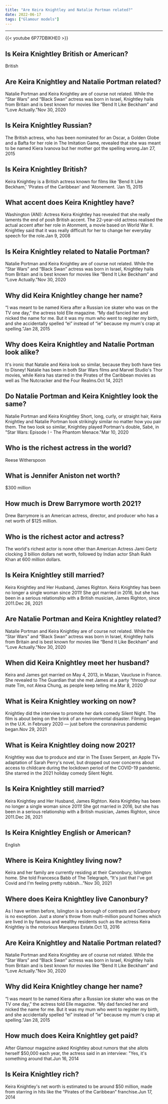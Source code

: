 ```yaml
---
title: "Are Keira Knightley and Natalie Portman related?"
date: 2022-06-17
tags: ["Glamour models"]
---
```


---
{{< youtube 6P77DBlKHE0 >}}
## Is Keira Knightley British or American?
British

## Are Keira Knightley and Natalie Portman related?
Natalie Portman and Keira Knightley are of course not related. While the “Star Wars” and “Black Swan” actress was born in Israel, Knightley hails from Britain and is best known for movies like “Bend It Like Beckham” and “Love Actually.”Nov 30, 2020

## Is Keira Knightley Russian?
The British actress, who has been nominated for an Oscar, a Golden Globe and a Bafta for her role in The Imitation Game, revealed that she was meant to be named Kiera Ivanova but her mother got the spelling wrong.Jan 27, 2015

## Is Keira Knightley British?
Keira Knightley is a British actress known for films like 'Bend It Like Beckham,' 'Pirates of the Caribbean' and 'Atonement. 'Jan 15, 2015

## What accent does Keira Knightley have?
Washington (ANI): Actress Keira Knightley has revealed that she really laments the end of posh British accent. The 22-year-old actress realised the actual accent after her role in Atonment, a movie based on World War II. Knightley said that it was really difficult for her to change her everyday speech for the role.Jan 9, 2008

## Is Keira Knightley related to Natalie Portman?
Natalie Portman and Keira Knightley are of course not related. While the “Star Wars” and “Black Swan” actress was born in Israel, Knightley hails from Britain and is best known for movies like “Bend It Like Beckham” and “Love Actually.”Nov 30, 2020

## Why did Keira Knightley change her name?
“I was meant to be named Kiera after a Russian ice skater who was on the TV one day,” the actress told Elle magazine. “My dad fancied her and nicked the name for me. But it was my mum who went to register my birth, and she accidentally spelled “ei” instead of “ie” because my mum's crap at spelling.”Jan 28, 2015

## Why does Keira Knightley and Natalie Portman look alike?
It's ironic that Natalie and Keira look so similar, because they both have ties to Disney! Natalie has been in both Star Wars films and Marvel Studio's Thor movies, while Keira has starred in the Pirates of the Caribbean movies as well as The Nutcracker and the Four Realms.Oct 14, 2021

## Do Natalie Portman and Keira Knightley look the same?
Natalie Portman and Keira Knightley Short, long, curly, or straight hair, Keira Knightley and Natalie Portman look strikingly similar no matter how you pair them. The two look so similar, Knightley played Portman's double, Sabé, in "Star Wars: Episode I - The Phantom Menace."Mar 10, 2020

## Who is the richest actress in the world?
Reese Witherspoon

## What is Jennifer Aniston net worth?
$300 million

## How much is Drew Barrymore worth 2021?
Drew Barrymore is an American actress, director, and producer who has a net worth of $125 million.

## Who is the richest actor and actress?
The world's richest actor is none other than American Actress Jami Gertz clocking 3 billion dollars net worth, followed by Indian actor Shah Rukh Khan at 600 million dollars.

## Is Keira Knightley still married?
Keira Knightley and Her Husband, James Righton. Keira Knightley has been no longer a single woman since 2011! She got married in 2016, but she has been in a serious relationship with a British musician, James Righton, since 2011.Dec 26, 2021

## Are Natalie Portman and Keira Knightley related?
Natalie Portman and Keira Knightley are of course not related. While the “Star Wars” and “Black Swan” actress was born in Israel, Knightley hails from Britain and is best known for movies like “Bend It Like Beckham” and “Love Actually.”Nov 30, 2020

## When did Keira Knightley meet her husband?
Keira and James got married on May 4, 2013, in Mazan, Vaucluse in France. She revealed to The Guardian that she met James at a party “through our mate Tim, not Alexa Chung, as people keep telling me.Mar 8, 2020

## What is Keira Knightley working on now?
Knightley did the interview to promote her dark comedy Silent Night. The film is about being on the brink of an environmental disaster. Filming began in the U.K. in February 2020 — just before the coronavirus pandemic began.Nov 29, 2021

## What is Keira Knightley doing now 2021?
Knightley was due to produce and star in The Essex Serpent, an Apple TV+ adaptation of Sarah Perry's novel, but dropped out over concerns about access to childcare during the lockdown period of the COVID-19 pandemic. She starred in the 2021 holiday comedy Silent Night.

## Is Keira Knightley still married?
Keira Knightley and Her Husband, James Righton. Keira Knightley has been no longer a single woman since 2011! She got married in 2016, but she has been in a serious relationship with a British musician, James Righton, since 2011.Dec 26, 2021

## Is Keira Knightley English or American?
English

## Where is Keira Knightley living now?
Keira and her family are currently residing at their Canonbury, Islington home. She told Francesca Babb of The Telegraph, “It's just that I've got Covid and I'm feeling pretty rubbish…”Nov 30, 2021

## Where does Keira Knightley live Canonbury?
As I have written before, Islington is a borough of contrasts and Canonbury is no exception. Just a stone's throw from multi-million pound homes which are lived in by famous and wealthy residents such as the actress Keira Knightley is the notorious Marquess Estate.Oct 13, 2016

## Are Keira Knightley and Natalie Portman related?
Natalie Portman and Keira Knightley are of course not related. While the “Star Wars” and “Black Swan” actress was born in Israel, Knightley hails from Britain and is best known for movies like “Bend It Like Beckham” and “Love Actually.”Nov 30, 2020

## Why did Keira Knightley change her name?
“I was meant to be named Kiera after a Russian ice skater who was on the TV one day,” the actress told Elle magazine. “My dad fancied her and nicked the name for me. But it was my mum who went to register my birth, and she accidentally spelled “ei” instead of “ie” because my mum's crap at spelling.”Jan 28, 2015

## How much does Keira Knightley get paid?
After Glamour magazine asked Knightley about rumors that she allots herself $50,000 each year, the actress said in an interview: "Yes, it's something around that.Jun 16, 2014

## Is Keira Knightley rich?
Keira Knightley's net worth is estimated to be around $50 million, made from starring in hits like the “Pirates of the Caribbean” franchise.Jun 17, 2014

